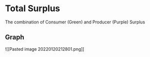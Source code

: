 # Total Surplus
The combination of Consumer (Green) and Producer (Purple) Surplus

## Graph
![[Pasted image 20220120212801.png]]